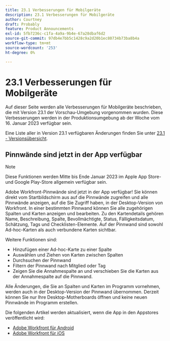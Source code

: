 ```yaml
---
title: 23.1 Verbesserungen für Mobilgeräte
description: 23.1 Verbesserungen für Mobilgeräte
author: Courtney
draft: Probably
feature: Product Announcements
exl-id: 5fb7236c-c1fa-4a9a-9b4e-67a28dbaf6d2
source-git-commit: 97db4e7bb5c1428c9a2d20b1ec80734b73ba8b4a
workflow-type: tm+mt
source-wordcount: '253'
ht-degree: 0%

---
```


# 23.1 Verbesserungen für Mobilgeräte

Auf dieser Seite werden alle Verbesserungen für Mobilgeräte beschrieben, die mit Version 23.1 der Vorschau-Umgebung vorgenommen wurden. Diese Verbesserungen werden in der Produktionsumgebung ab der Woche vom 16. Januar 2023 verfügbar sein.

Eine Liste aller in Version 23.1 verfügbaren Änderungen finden Sie unter [23.1 - Versionsübersicht](/help/quicksilver/product-announcements/product-releases/23.1-release-activity/23-1-release-overview.md).

## Pinnwände sind jetzt in der App verfügbar

>[!NOTE]
>
>Diese Funktionen werden Mitte bis Ende Januar 2023 im Apple App Store- und Google Play-Store allgemein verfügbar sein.

Adobe Workfront-Pinnwände sind jetzt in der App verfügbar! Sie können direkt vom Startbildschirm aus auf die Pinnwände zugreifen und alle Pinnwände anzeigen, auf die Sie Zugriff haben, in der Desktop-Version von Workfront. In einer bestimmten Pinnwand können Sie alle zugehörigen Spalten und Karten anzeigen und bearbeiten. Zu den Kartendetails gehören Name, Beschreibung, Spalte, Bevollmächtigte, Status, Fälligkeitsdatum, Schätzung, Tags und Checklisten-Elemente. Auf der Pinnwand sind sowohl Ad-hoc-Karten als auch verbundene Karten sichtbar.

Weitere Funktionen sind:

* Hinzufügen einer Ad-hoc-Karte zu einer Spalte
* Auswählen und Ziehen von Karten zwischen Spalten
* Durchsuchen der Pinnwand
* Filtern der Pinnwand nach Mitglied oder Tag
* Zeigen Sie die Annahmespalte an und verschieben Sie die Karten aus der Annahmespalte auf die Pinnwand.

Alle Änderungen, die Sie an Spalten und Karten im Programm vornehmen, werden auch in der Desktop-Version der Pinnwand übernommen. Derzeit können Sie nur Ihre Desktop-Motherboards öffnen und keine neuen Pinnwände im Programm erstellen.

Die folgenden Artikel werden aktualisiert, wenn die App in den Appstores veröffentlicht wird:

* [Adobe Workfront für Android](/help/quicksilver/workfront-basics/mobile-apps/using-the-workfront-mobile-app/workfront-for-android.md)
* [Adobe Workfront für iOS](/help/quicksilver/workfront-basics/mobile-apps/using-the-workfront-mobile-app/workfront-for-ios.md)
